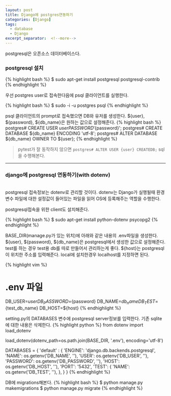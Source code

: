 ```yaml
---
layout: post
title: Django에 postgres연동하기
categories: [Django]
tags: 
  - database
  - Django
excerpt_separator:  <!--more-->
---
```


postgresql은 오픈소스 데이터베이스다.

### postgresql 설치

{% highlight bash %}
$ sudo apt-get install postgresql postgresql-contrib
{% endhighlight %}

우선 postgres user로 접속한다음에 psql 클라이언트를 실행한다.

{% highlight bash %}
$ sudo -i -u postgres psql
{% endhighlight %}

psql 클라이언트의 prompt로 접속했으면 DB와 유저를 생성한다. ${user}, ${password}, ${db_name}은 원하는 값으로 설정해준다.
{% highlight bash %}
postgres# CREATE USER ${user} PASSWORD '${password}';
postgres# CREATE DATABASE ${db_name} ENCODING 'utf-8';
postgres# ALTER DATABASE ${db_name} OWNER TO ${user};
{% endhighlight %}

> pytest가 잘 동작하지 않으면 `postgres# ALTER USER {user} CREATEDB;` sql을 수행해본다.
<!--more-->

***
### django에 postgresql 연동하기(with dotenv)
<br />
postgresql 접속정보는 dotenv로 관리할 것이다. dotenv는 Django가 실행될때 환경변수 파일에 대한 설정값이 들어있는 파일을 읽어 OS에 등록해주는 역할을 수행한다.

postgresql접속을 위한 client도 설치해준다.

{% highlight bash %}
$ sudo apt-get install python-dotenv psycopg2
{% endhighlight %}

BASE_DIR(manage.py가 있는 위치)에 아래와 같은 내용의 .env파일을 생성한다.
${user}, ${password}, ${db_name}은 postgresql에서 생성한 값으로 설정해준다. test를 하는 경우 test용 db를 따로 만들어서 관리하는게 좋다. ${host}는 postgresql이 위치한 주소를 입력해준다. local에 설치한경우 localhost를 지정하면 된다.

{% highlight vim %}
# .env 파일
DB_USER=${user}
DB_PASSWORD=${password}
DB_NAME=${db_name}
DB_TEST=${test_db_name}
DB_HOST=${host}
{% endhighlight %}

setting.py의 DATABASES 변수에 postgresql server정보를 입력한다. 기존 sqlite에 대한 내용은 삭제한다.
{% highlight python %}
from dotenv import load_dotenv

load_dotenv(dotenv_path=os.path.join(BASE_DIR, '.env'), encoding='utf-8')

DATABASES = {
	'default' : {
		'ENGINE': 'django.db.backends.postgresql',
		'NAME': os.getenv('DB_NAME', ''),
		'USER': os.getenv('DB_USER', ''),
		'PASSWORD': os.getenv('DB_PASSWORD', ''),
		'HOST': os.getenv('DB_HOST', ''),
		'PORT': '5432',
		'TEST': {
			'NAME': os.getenv('DB_TEST', ''),
		},
	}
}
{% endhighlight %}

DB에 migrations해본다.
{% highlight bash %}
$ python manage.py makemigrations
$ python manage.py migrate
{% endhighlight %}
